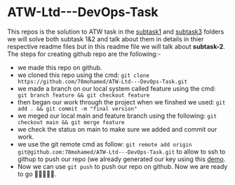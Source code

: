 # ATW-Ltd---DevOps-Task
This repos is the solution to ATW task in the [subtask1](./subtask-1) and [subtask3](./subtask-3) folders we will solve both subtask 1&2 and talk about them in details in thier respective readme files but in this readme file we will talk about **subtask-2**.
The steps for creating github repo are the following:-
* we made this repo on github.
* we cloned this repo using the cmd: 
``` git clone https://github.com/78mohamed/ATW-Ltd---DevOps-Task.git ```
* we made a branch on our local system called feature using the cmd: 
``` git branch feature && git checkout feature```
* then began our work through the project when we finshed we used:
``` git add . && git commit -m "final version" ```
* we meged our local main and feature branch using the following:
``` git checkout main && git merge feature ```
* we check the status on main to make sure we added and commit our work.
* we use the git remote cmd as follow:
``` git remote add origin git@github.com:78mohamed/ATW-Ltd---DevOps-Task.git ```
to allow to ssh to githup to push our repo (we already generated our key using this [demo]([https://www.example.com](https://gist.github.com/xirixiz/b6b0c6f4917ce17a90e00f9b60566278)https://gist.github.com/xirixiz/b6b0c6f4917ce17a90e00f9b60566278).
* Now we can use ``` git push ``` to push our repo on github.
Now we are ready to go 🎉🎉🎉🎉🎉.
